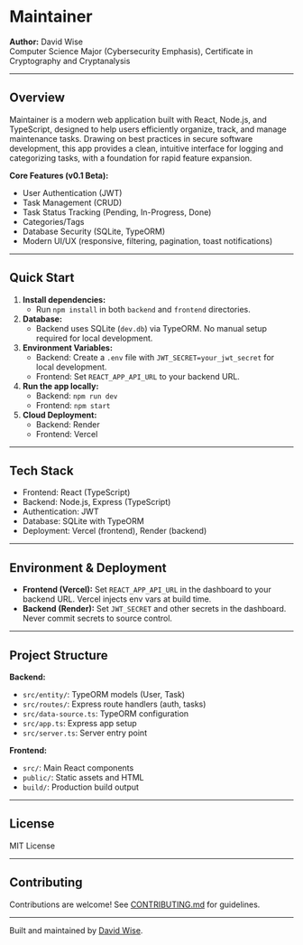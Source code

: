 # Maintainer

**Author:** David Wise  
Computer Science Major (Cybersecurity Emphasis), Certificate in Cryptography and Cryptanalysis

---

## Overview

Maintainer is a modern web application built with React, Node.js, and TypeScript, designed to help users efficiently organize, track, and manage maintenance tasks. Drawing on best practices in secure software development, this app provides a clean, intuitive interface for logging and categorizing tasks, with a foundation for rapid feature expansion.


**Core Features (v0.1 Beta):**
- User Authentication (JWT)
- Task Management (CRUD)
- Task Status Tracking (Pending, In-Progress, Done)
- Categories/Tags
- Database Security (SQLite, TypeORM)
- Modern UI/UX (responsive, filtering, pagination, toast notifications)

---

## Quick Start

1. **Install dependencies:**
   - Run `npm install` in both `backend` and `frontend` directories.
2. **Database:**
   - Backend uses SQLite (`dev.db`) via TypeORM. No manual setup required for local development.
3. **Environment Variables:**
   - Backend: Create a `.env` file with `JWT_SECRET=your_jwt_secret` for local development.
   - Frontend: Set `REACT_APP_API_URL` to your backend URL.
4. **Run the app locally:**
   - Backend: `npm run dev`
   - Frontend: `npm start`
5. **Cloud Deployment:**
   - Backend: Render
   - Frontend: Vercel

---

## Tech Stack

- Frontend: React (TypeScript)
- Backend: Node.js, Express (TypeScript)
- Authentication: JWT
- Database: SQLite with TypeORM
- Deployment: Vercel (frontend), Render (backend)

---


## Environment & Deployment

- **Frontend (Vercel):** Set `REACT_APP_API_URL` in the dashboard to your backend URL. Vercel injects env vars at build time.
- **Backend (Render):** Set `JWT_SECRET` and other secrets in the dashboard. Never commit secrets to source control.

---


## Project Structure

**Backend:**
- `src/entity/`: TypeORM models (User, Task)
- `src/routes/`: Express route handlers (auth, tasks)
- `src/data-source.ts`: TypeORM configuration
- `src/app.ts`: Express app setup
- `src/server.ts`: Server entry point

**Frontend:**
- `src/`: Main React components
- `public/`: Static assets and HTML
- `build/`: Production build output

---

## License

MIT License

---

## Contributing

Contributions are welcome! See [CONTRIBUTING.md](CONTRIBUTING.md) for guidelines.

---

Built and maintained by [David Wise](https://github.com/davidjwise151).
